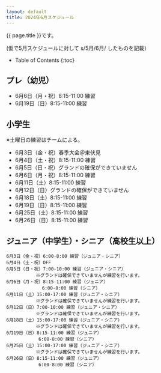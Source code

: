 ```yaml
---
layout: default
title: 2024年6月スケジュール
---
```


{{ page.title }}です。

(仮で5月スケジュールに対して s/5月/6月/ したものを記載）


* Table of Contents
{:toc}


プレ（幼児）
------------------

* 6月6日（月・祝）8:15-11:00 練習
* 6月19日（日）8:15-11:00 練習



小学生
------------------
※土曜日の練習はチームによる。

* 6月3日（金・祝）春季大会＠東伏見
* 6月4日（土・祝）8:15-11:00 練習
* 6月5日（日・祝）グランドの確保ができていません
* 6月6日（月・祝）8:15-11:00 練習
* 6月11日（土）8:15-11:00 練習
* 6月12日（日）グランドの確保ができていません
* 6月18日（土）8:15-11:00 練習
* 6月19日（日）8:15-11:00 練習
* 6月25日（土）8:15-11:00 練習
* 6月26日（日）8:15-11:00 練習



ジュニア（中学生）・シニア（高校生以上）
----------------------------------------

```
6月3日（金・祝）6:00-8:00 練習（ジュニア・シニア）
6月4日（土・祝）OFF
6月5日（日・祝）7:00-10:00 練習（ジュニア・シニア）
 　　　　　　※グランドは確保できていませんが練習を行います。
6月6日（月・祝）8:15-11:00 練習（ジュニア）
　　　　　　　　6:00-8:00 練習（シニア）
6月11日（土）15:00-17:00 練習（ジュニア・シニア）
 　　　　　　※グランドは確保できていませんが練習を行います。
6月12日（日）7:00-10:00 練習（ジュニア・シニア）
 　　　　　　※グランドは確保できていませんが練習を行います。
6月18日（土）15:00-17:00 練習（ジュニア・シニア）
 　　　　　　※グランドは確保できていませんが練習を行います。
6月19日（日）8:15-11:00 練習（ジュニア）
　　　　　　  6:00-8:00 練習（シニア）
6月25日（土）15:00-17:00 練習（ジュニア・シニア）
 　　　　　　※グランドは確保できていませんが練習を行います。
6月26日（日）8:15-11:00 練習（ジュニア）
　　　　　　  6:00-8:00 練習（シニア）
```
